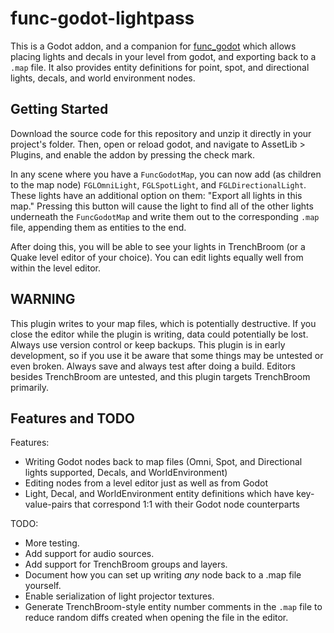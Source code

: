 # func-godot-lightpass

This is a Godot addon, and a companion for [func_godot](https://github.com/func_godot/func_godot_plugin)
which allows placing lights and decals in your level from godot, and exporting
back to a `.map` file. It also provides entity definitions for point, spot, and
directional lights, decals, and world environment nodes.

## Getting Started

Download the source code for this repository and unzip it directly in your
project's folder. Then, open or reload godot, and navigate to
AssetLib > Plugins, and enable the addon by pressing the check mark.

In any scene where you have a `FuncGodotMap`, you can now add (as children to
the map node) `FGLOmniLight`, `FGLSpotLight`, and `FGLDirectionalLight`.
These lights have an additional option on them: "Export all lights in this map."
Pressing this button will cause the light to find all of the other lights
underneath the `FuncGodotMap` and write them out to the corresponding `.map`
file, appending them as entities to the end.

After doing this, you will be able to see your lights in TrenchBroom (or a Quake
level editor of your choice). You can edit lights equally well from within the
level editor.

## WARNING

This plugin writes to your map files, which is potentially destructive. If you
close the editor while the plugin is writing, data could potentially be lost.
Always use version control or keep backups.
This plugin is in early development, so if you use it be aware that some things
may be untested or even broken. Always save and always test after doing a build.
Editors besides TrenchBroom are untested, and this plugin targets TrenchBroom
primarily.

## Features and TODO

Features:

- Writing Godot nodes back to map files (Omni, Spot, and Directional lights
  supported, Decals, and WorldEnvironment)
- Editing nodes from a level editor just as well as from Godot
- Light, Decal, and WorldEnvironment entity definitions which have key-value-pairs
  that correspond 1:1 with their Godot node counterparts

TODO:

- More testing.
- Add support for audio sources.
- Add support for TrenchBroom groups and layers.
- Document how you can set up writing _any_ node back to a .map file yourself.
- Enable serialization of light projector textures.
- Generate TrenchBroom-style entity number comments in the `.map` file to reduce
  random diffs created when opening the file in the editor.
